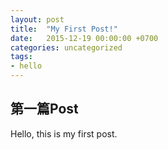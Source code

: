 ```yaml
---
layout: post
title:  "My First Post!"
date:   2015-12-19 00:00:00 +0700
categories: uncategorized
tags:
- hello
---
```


## 第一篇Post
Hello, this is my first post.
